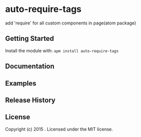 # auto-require-tags
add 'require' for all custom components in page(atom package)

## Getting Started
Install the module with: `apm install auto-require-tags`

## Documentation


## Examples


## Release History


## License
Copyright (c) 2015 . Licensed under the MIT license.
